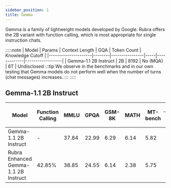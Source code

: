 ```yaml
---
sidebar_position: 1
title: Gemma
---
```


Gemma is a family of lightweight models developed by Google. Rubra offers the 2B variant with function calling, which is most appropriate for single instruction chats. 

:::::note
| Model               | Params | Context Length | GQA | Token Count | Knowledge Cutoff |
|---------------------|--------|----------------|-----|-------------|------------------|
| Gemma-1.1 2B Instruct | 2B     | 8192             | No (MQA) | 6T        | Undisclosed
:::tip
We observe in the benchmarks and in our own testing that Gemma models do not perform well when the number of turns (chat messages) increases.
:::
:::::



## Gemma-1.1 2B Instruct

<table>
  <thead>
    <tr>
      <th rowspan="2">Model</th>
      <th rowspan="2">Function Calling</th>
      <th rowspan="2">MMLU</th>
      <th rowspan="2">GPQA</th>
      <th rowspan="2">GSM-8K</th>
      <th rowspan="2">MATH</th>
      <th rowspan="2">MT-bench</th>
      <th colspan="6">MT-bench Pairwise Comparison</th>
    </tr>
    <tr>
      <th>Win</th>
      <th>Loss</th>
      <th>Tie</th>
      <th>Win Rate</th>
      <th>Loss Rate</th>
      <th>Adjusted Win Rate</th>
    </tr>
  </thead>
  <tbody>
    <tr>
      <td>Gemma-1.1 2B Instruct</td>
      <td>-</td>
      <td>37.84</td>
      <td>22.99</td>
      <td>6.29</td>
      <td>6.14</td>
      <td>5.82</td>
      <td>33</td>
      <td>56</td>
      <td>71</td>
      <td>0.20625</td>
      <td>0.35000</td>
      <td>0.428125</td>
    </tr>
    <tr>
      <td>Rubra Enhanced Gemma-1.1 2B Instruct</td>
      <td>42.85%</td>
      <td>38.85</td>
      <td>24.55</td>
      <td>6.14</td>
      <td>2.38</td>
      <td>5.75</td>
      <td>56</td>
      <td>33</td>
      <td>71</td>
      <td>0.35000</td>
      <td>0.20625</td>
      <td><strong>0.571875</strong></td>
    </tr>
  </tbody>
</table>